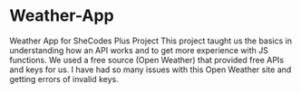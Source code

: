 # Weather-App
Weather App for SheCodes Plus Project
This project taught us the basics in understanding how an API works and to get more experience with JS functions. 
We used a free source (Open Weather) that provided free APIs and keys for us. 
I have had so many issues with this Open Weather site and getting errors of invalid keys. 
